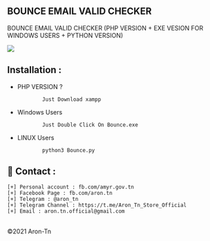 ## BOUNCE EMAIL VALID CHECKER
BOUNCE EMAIL VALID CHECKER (PHP VERSION + EXE VESION FOR WINDOWS USERS + PYTHON VERSION)

<img src="https://i.imgur.com/SEtiKIv.png" style="max-width:100%;">

Installation : 
------
         
    
 - PHP VERSION ?
   
               Just Download xampp
 - Windows Users
   
               Just Double Click On Bounce.exe
 - LINUX Users
   
               python3 Bounce.py
               

📧 Contact :
------
```
[+] Personal account : fb.com/amyr.gov.tn
[+] Facebook Page : fb.com/aron.tn
[+] Telegram : @aron_tn
[+] Telegram Channel : https://t.me/Aron_Tn_Store_Official
[+] Email : aron.tn.official@gmail.com
```

<br>©2021 Aron-Tn
